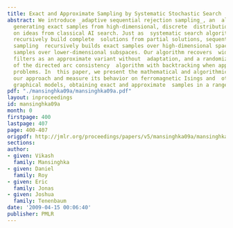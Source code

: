 ```yaml
---
title: Exact and Approximate Sampling by Systematic Stochastic Search
abstract: We introduce _adaptive sequential rejection sampling_, an  algorithm for
  generating exact samples from high-dimensional, discrete  distributions, building
  on ideas from classical AI search. Just as  systematic search algorithms like A*
  recursively build complete  solutions from partial solutions, sequential rejection
  sampling  recursively builds exact samples over high-dimensional spaces from  exact
  samples over lower-dimensional subspaces. Our algorithm recovers  widely-used particle
  filters as an approximate variant without  adaptation, and a randomized version
  of the directed arc consistency  algorithm with backtracking when applied to deterministic
  problems. In  this paper, we present the mathematical and algorithmic underpinnings  of
  our approach and measure its behavior on ferromagnetic Isings and  other probabilistic
  graphical models, obtaining exact and approximate  samples in a range of situations.
pdf: "./mansinghka09a/mansinghka09a.pdf"
layout: inproceedings
id: mansinghka09a
month: 0
firstpage: 400
lastpage: 407
page: 400-407
origpdf: http://jmlr.org/proceedings/papers/v5/mansinghka09a/mansinghka09a.pdf
sections: 
author:
- given: Vikash
  family: Mansinghka
- given: Daniel
  family: Roy
- given: Eric
  family: Jonas
- given: Joshua
  family: Tenenbaum
date: '2009-04-15 00:06:40'
publisher: PMLR
---
```

